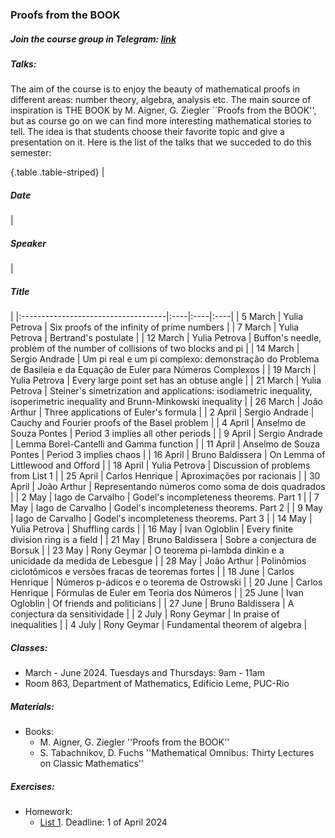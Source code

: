 ### Proofs from the BOOK

##### Join the course group in Telegram: [link](https://t.me/+IMAGbpjBPU03NTEy)

##### Talks:
The aim of the course is to enjoy the beauty of mathematical proofs in different areas: number theory, algebra, analysis etc. The main source of inspiration is THE BOOK by M. Aigner, G. Ziegler ``Proofs from the BOOK'', but as course go on we can find more interesting mathematical stories to tell. The idea is that students choose their favorite topic and give a presentation on it. Here is the list of the talks that we succeded to do this semester:

{.table .table-striped}
|              <h5>Date</h5>          | <h5>Speaker</h5>   | <h5>Title</h5>   | 
|:------------------------------------|:----|:----|:----|
| 5 March             | Yulia Petrova  |   Six proofs of the infinity of prime numbers  | 
| 7 March             | Yulia Petrova  |   Bertrand's postulate  | 
| 12 March             | Yulia Petrova  |   Buffon's needle, problem of the number of collisions of two blocks and pi  | 
| 14 March             | Sergio Andrade  |  Um pi real e um pi complexo: demonstração do Problema de Basileia e da Equação de Euler para Números Complexos  | 
| 19 March             | Yulia Petrova  |   Every large point set has an obtuse angle  | 
| 21 March             | Yulia Petrova  |   Steiner's simetrization and applications: isodiametric inequality, isoperimetric inequality and Brunn-Minkowski inequality  | 
| 26 March             | João Arthur |   Three applications of Euler's formula  | 
| 2 April             | Sergio Andrade  |  Cauchy and Fourier proofs of the Basel problem | 
| 4 April             | Anselmo de Souza Pontes  |   Period 3 implies all other periods  | 
| 9 April             | Sergio Andrade  |   Lemma Borel-Cantelli and Gamma function  | 
| 11 April             | Anselmo de Souza Pontes  |   Period 3 implies chaos  | 
| 16 April             | Bruno Baldissera  |   On Lemma of Littlewood and Offord  | 
| 18 April             | Yulia Petrova  |   Discussion of problems from List 1  | 
| 25 April             | Carlos Henrique  |   Aproximações por racionais  | 
| 30 April             | João Arthur |   Representando números como soma de dois quadrados  | 
| 2 May             | Iago de Carvalho  |   Godel's incompleteness theorems. Part 1  | 
| 7 May             | Iago de Carvalho  |   Godel's incompleteness theorems. Part 2  | 
| 9 May             | Iago de Carvalho  |   Godel's incompleteness theorems. Part 3  | 
| 14 May             | Yulia Petrova  |  Shuffling cards  | 
| 16 May             | Ivan Ogloblin  |  Every finite division ring is a field  | 
| 21 May             | Bruno Baldissera  |  Sobre a conjectura de Borsuk  | 
| 23 May             | Rony Geymar  |   O teorema pi-lambda dinkin e a unicidade da medida de Lebesgue  | 
| 28 May             | João Arthur |   Polinômios ciclotômicos e versões fracas de teoremas fortes  | 
| 18 June             | Carlos Henrique  |  Números p-ádicos e o teorema de Ostrowski | 
| 20 June             | Carlos Henrique  |  Fórmulas de Euler em Teoria dos Números | 
| 25 June             | Ivan Ogloblin  |  Of friends and politicians | 
| 27 June             | Bruno Baldissera  |  A conjectura da sensitividade | 
| 2 July             | Rony Geymar  |  In praise of inequalities | 
| 4 July             | Rony Geymar  |  Fundamental theorem of algebra | 



##### Classes: 
- March - June 2024. Tuesdays and Thursdays: 9am - 11am
- Room 863, Department of Mathematics, Edifício Leme, PUC-Rio

##### Materials: 
+ Books: 
    + M. Aigner, G. Ziegler ''Proofs from the BOOK''
    + S. Tabachnikov, D. Fuchs ''Mathematical Omnibus: Thirty Lectures on Classic Mathematics''
    
##### Exercises:
+ Homework:
    + [List 1](List1.pdf). Deadline: 1 of April 2024
